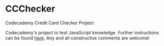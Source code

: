 # CCChecker
Codecademy Credit Card Checker Project

Codecademy's project to test JavaScript knowledge. Further instructions can be found <a href="https://www.codecademy.com/paths/front-end-engineer-career-path/tracks/fecp-javascript-syntax-part-ii/modules/fecp-challenge-project-credit-card-checker/projects/credit-card-checker">here</a>. Any and all constructive comments are welcome!
